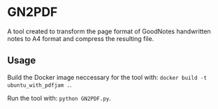# GN2PDF

A tool created to transform the page format of GoodNotes handwritten notes to A4 format and compress the resulting file.

## Usage

Build the Docker image neccessary for the tool with: `docker build -t ubuntu_with_pdfjam .`.

Run the tool with: `python GN2PDF.py`.
